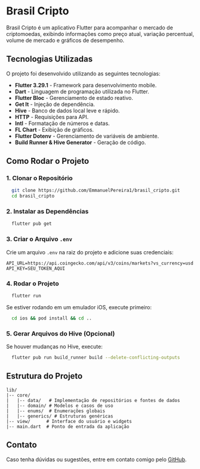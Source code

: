 # Brasil Cripto

Brasil Cripto é um aplicativo Flutter para acompanhar o mercado de criptomoedas, exibindo informações como preço atual, variação percentual, volume de mercado e gráficos de desempenho.

## Tecnologias Utilizadas

O projeto foi desenvolvido utilizando as seguintes tecnologias:

- **Flutter 3.29.1** - Framework para desenvolvimento mobile.
- **Dart** - Linguagem de programação utilizada no Flutter.
- **Flutter Bloc** - Gerenciamento de estado reativo.
- **Get It** - Injeção de dependência.
- **Hive** - Banco de dados local leve e rápido.
- **HTTP** - Requisições para API.
- **Intl** - Formatação de números e datas.
- **FL Chart** - Exibição de gráficos.
- **Flutter Dotenv** - Gerenciamento de variáveis de ambiente.
- **Build Runner & Hive Generator** - Geração de código.

## Como Rodar o Projeto

### 1. Clonar o Repositório
```sh
  git clone https://github.com/EmmanuelPereira1/brasil_cripto.git
  cd brasil_cripto
```

### 2. Instalar as Dependências
```sh
  flutter pub get
```

### 3. Criar o Arquivo `.env`
Crie um arquivo `.env` na raiz do projeto e adicione suas credenciais:
```
API_URL=https://api.coingecko.com/api/v3/coins/markets?vs_currency=usd
API_KEY=SEU_TOKEN_AQUI
```

### 4. Rodar o Projeto
```sh
  flutter run
```

Se estiver rodando em um emulador iOS, execute primeiro:
```sh
  cd ios && pod install && cd ..
```

### 5. Gerar Arquivos do Hive (Opcional)
Se houver mudanças no Hive, execute:
```sh
  flutter pub run build_runner build --delete-conflicting-outputs
```

## Estrutura do Projeto

```
lib/
|-- core/
|   |-- data/   # Implementação de repositórios e fontes de dados
|   |-- domain/ # Modelos e casos de uso
|   |-- enums/  # Enumerações globais
|   |-- generics/ # Estruturas genéricas
|-- view/      # Interface do usuário e widgets
|-- main.dart  # Ponto de entrada da aplicação
```

## Contato
Caso tenha dúvidas ou sugestões, entre em contato comigo pelo [GitHub](https://github.com/seu-usuario).

